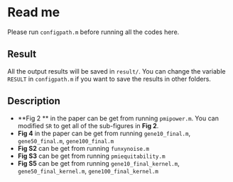 # Read me

Please run `configpath.m`  before running all the codes here.



## Result

All the output results will be saved in `result/`. You can change the variable `RESULT` in `configpath.m` if you want to save the results in other folders.



## Description

* **Fig 2 ** in the paper can be get from running `pmipower.m`.  You can modified `SR` to get all of the sub-figures in **Fig 2**.
* **Fig 4** in the paper can be get from running `gene10_final.m`, `gene50_final.m`, `gene100_final.m`
* **Fig S2** can be get from running `funxynoise.m`
* **Fig S3** can be get from running `pmiequitability.m`
* **Fig S5** can be get from running `gene10_final_kernel.m`, `gene50_final_kernel.m`, `gene100_final_kernel.m`